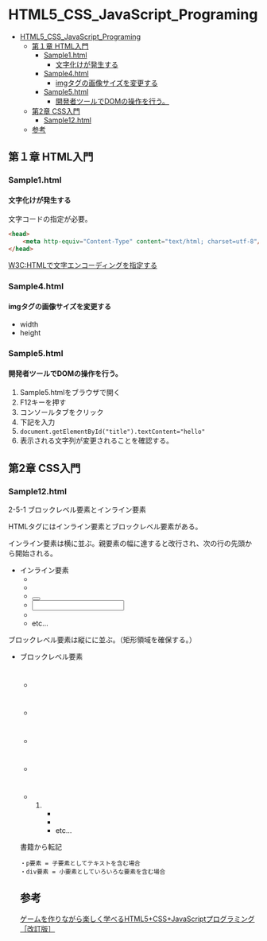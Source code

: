 # HTML5_CSS_JavaScript_Programing

- [HTML5_CSS_JavaScript_Programing](#html5_css_javascript_programing)
  - [第１章 HTML入門](#第１章-html入門)
    - [Sample1.html](#sample1html)
      - [文字化けが発生する](#文字化けが発生する)
    - [Sample4.html](#sample4html)
      - [imgタグの画像サイズを変更する](#imgタグの画像サイズを変更する)
    - [Sample5.html](#sample5html)
      - [開発者ツールでDOMの操作を行う。](#開発者ツールでdomの操作を行う)
  - [第2章 CSS入門](#第2章-css入門)
    - [Sample12.html](#sample12html)
  - [参考](#参考)

## 第１章 HTML入門

### Sample1.html

#### 文字化けが発生する

文字コードの指定が必要。
```html
<head>
    <meta http-equiv="Content-Type" content="text/html; charset=utf-8"/>
</head>
```
[W3C:HTMLで文字エンコーディングを指定する](https://www.w3.org/International/questions/qa-html-encoding-declarations.ja)

### Sample4.html

#### imgタグの画像サイズを変更する

- width
- height

### Sample5.html

#### 開発者ツールでDOMの操作を行う。

1. Sample5.htmlをブラウザで開く
2. F12キーを押す
3. コンソールタブをクリック
4. 下記を入力
5. ```document.getElementById("title").textContent="hello"```
6. 表示される文字列が変更されることを確認する。

## 第2章 CSS入門

### Sample12.html

2-5-1 ブロックレベル要素とインライン要素  

HTMLタグにはインライン要素とブロックレベル要素がある。

インライン要素は横に並ぶ。親要素の幅に達すると改行され、次の行の先頭から開始される。
- インライン要素
  - <a>
  - <span>
  - <button>
  - <input>
  - <img>
  - etc...

ブロックレベル要素は縦にに並ぶ。（矩形領域を確保する。）
- ブロックレベル要素
  - <h1>
  - <h2>
  - <p>
  - <div>
  - <ol>
  - <ul>
  - <li>
  - etc...

書籍から転記
```
・p要素 = 子要素としてテキストを含む場合
・div要素 = 小要素としていろいろな要素を含む場合
```



## 参考

[ゲームを作りながら楽しく学べるHTML5+CSS+JavaScriptプログラミング［改訂版］](https://nextpublishing.jp/book/8499.html)

